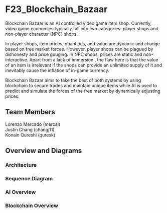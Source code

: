 # F23_Blockchain_Bazaar
Blockchain Bazaar is an AI controlled video game item shop. Currently, video game economies typically fall into two categories: player shops and non-player character (NPC) shops. 

In player shops, item prices, quantities, and value are dynamic and change based on free market forces. However, player shops can be plagued by dishonesty and price gouging. In NPC shops, prices are static and non-interactive. Apart from a lack of immersion , the flaw here is that the value of an item is irrelevant if the shops can provide an unlimited supply of it and inevitably cause the inflation of in-game currency.

Blockchain Bazaar aims to take the best of both systems by using blockchain to secure trades and maintain unique items while AI is used to predict and simulate the forces of the free market by dynamically adjusting prices.

## Team Members
Lorenzo Mercado (mercal)  
Justin Chang (changj11)  
Konain Qureshi (quresk)

## Overview and Diagrams

### Architecture

### Sequence Diagram

### AI Overview

### Blockchain Overview
